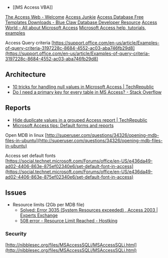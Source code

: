 
- [[MS Access VBA]]

[The Access Web - Welcome](https://www.theaccessweb.com/)
[Access Junkie](https://www.accessmvp.com/JConrad/accessjunkie.html)
[Access Database Free Templates Downloads - Blue Claw Database Developer Resource](https://blueclawdb.com/access-database/templates/)
[Access World – All about Microsoft Access](https://www.access-programmers.co.uk/)
[Microsoft Access help, tutorials, examples](http://allenbrowne.com/tips.html)
  
Access Query criteria [https://support.office.com/en-us/article/Examples-of-query-criteria-3197228c-8684-4552-ac03-aba746fb29d8](https://support.office.com/en-us/article/Examples-of-query-criteria-3197228c-8684-4552-ac03-aba746fb29d8)  

## Architecture

- [10 tricks for handling null values in Microsoft Access | TechRepublic](https://www.techrepublic.com/article/10-tricks-for-handling-null-values-in-microsoft-access/)
- [Do I need a primary key for every table in MS Access? - Stack Overflow](https://stackoverflow.com/questions/19584597/do-i-need-a-primary-key-for-every-table-in-ms-access)

## Reports

- [Hide duplicate values in a grouped Access report | TechRepublic](https://www.techrepublic.com/article/hide-duplicate-values-in-a-grouped-access-report/)
- [Microsoft Access tips: Default forms and reports](http://allenbrowne.com/ser-43.html)

  
Open MDB in linux [http://superuser.com/questions/34326/opening-mdb-files-in-ubuntu](http://superuser.com/questions/34326/opening-mdb-files-in-ubuntu)  

Access set default fonts [https://social.technet.microsoft.com/Forums/office/en-US/e436da49-ad02-4406-863e-875ef02340e6/set-default-font-in-access](https://social.technet.microsoft.com/Forums/office/en-US/e436da49-ad02-4406-863e-875ef02340e6/set-default-font-in-access)  

## Issues

- Resource limits (2Gb per MDB file)
	- [Solved: Error 3035 (System Resources exceeded) , Access 2003 | Experts Exchange](https://www.experts-exchange.com/questions/28353902/Error-3035-System-Resources-exceeded-Access-2003.html)
	- [508 error - Resource Limit Reached - Hostking](https://my.hostking.host/knowledgebase/201204437/508-error---Resource-Limit-Reached.html)

### Security

[http://nibblesec.org/files/MSAccessSQLi/MSAccessSQLi.html](http://nibblesec.org/files/MSAccessSQLi/MSAccessSQLi.html)



